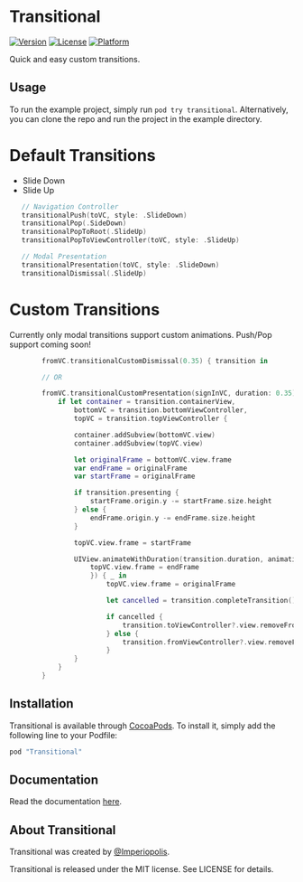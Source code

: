 # Transitional

[![Version](https://img.shields.io/cocoapods/v/Transitional.svg?style=flat)](http://cocoadocs.org/docsets/Transitional)
[![License](https://img.shields.io/cocoapods/l/Transitional.svg?style=flat)](http://cocoadocs.org/docsets/Transitional)
[![Platform](https://img.shields.io/cocoapods/p/Transitional.svg?style=flat)](http://cocoadocs.org/docsets/Transitional)

Quick and easy custom transitions.

## Usage

To run the example project, simply run `pod try transitional`. Alternatively, you can clone the repo and run the project in the example directory.

# Default Transitions

* Slide Down
* Slide Up

```swift
   // Navigation Controller
   transitionalPush(toVC, style: .SlideDown)
   transitionalPop(.SideDown)
   transitionalPopToRoot(.SlideUp)
   transitionalPopToViewController(toVC, style: .SlideUp)

   // Modal Presentation
   transitionalPresentation(toVC, style: .SlideDown)
   transitionalDismissal(.SlideUp)
```

# Custom Transitions

Currently only modal transitions support custom animations. Push/Pop support coming soon!

```swift
        fromVC.transitionalCustomDismissal(0.35) { transition in

        // OR

        fromVC.transitionalCustomPresentation(signInVC, duration: 0.35) { transition in
            if let container = transition.containerView,
                bottomVC = transition.bottomViewController,
                topVC = transition.topViewController {

                container.addSubview(bottomVC.view)
                container.addSubview(topVC.view)

                let originalFrame = bottomVC.view.frame
                var endFrame = originalFrame
                var startFrame = originalFrame

                if transition.presenting {
                    startFrame.origin.y -= startFrame.size.height
                } else {
                    endFrame.origin.y -= endFrame.size.height
                }

                topVC.view.frame = startFrame

                UIView.animateWithDuration(transition.duration, animations: {
                    topVC.view.frame = endFrame
                    }) { _ in
                        topVC.view.frame = originalFrame

                        let cancelled = transition.completeTransition()

                        if cancelled {
                            transition.toViewController?.view.removeFromSuperview()
                        } else {
                            transition.fromViewController?.view.removeFromSuperview()
                        }
                }
            }
        }
```

## Installation

Transitional is available through [CocoaPods](http://cocoapods.org). To install
it, simply add the following line to your Podfile:

```ruby
pod "Transitional"
```

## Documentation

Read the documentation [here](http://cocoadocs.org/docsets/Transitional).

## About Transitional

Transitional was created by [@Imperiopolis](https://twitter.com/Imperiopolis).

Transitional is released under the MIT license. See LICENSE for details.
